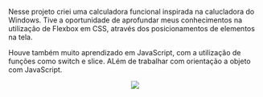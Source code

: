 Nesse projeto criei uma calculadora funcional inspirada na calucladora do Windows. Tive a oportunidade de aprofundar meus conhecimentos na utilização de Flexbox em CSS, através dos posicionamentos de elementos na tela.

Houve também muito aprendizado em JavaScript, com a utilização de funções como switch e slice. ALém de trabalhar com orientação a objeto com JavaScript.


<div align="center">
  <img src = "https://github-production-user-asset-6210df.s3.amazonaws.com/93626371/271842744-ba0c7998-f3fb-49b0-91f7-8ec4ef0869bb.png">
</div>


